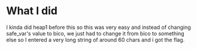 # What I did
I kinda did heap1 before this so this was very easy and instead of changing safe_var's value to bico, we just had to change it from bico to something else so I entered a very long string of around 60 chars and i got the flag.
